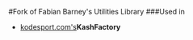 #Fork of Fabian Barney's Utilities Library
###Used in 
* [kodesport.com's](http://www.kodesport.com)**KashFactory**